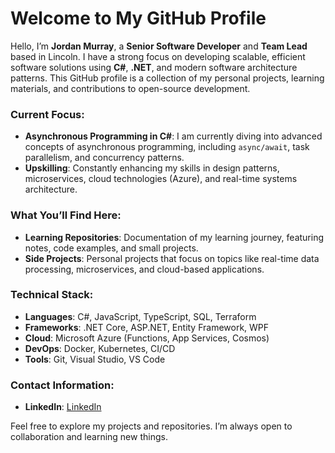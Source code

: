 # Welcome to My GitHub Profile

Hello, I’m **Jordan Murray**, a **Senior Software Developer** and **Team Lead** based in Lincoln. I have a strong focus on developing scalable, efficient software solutions using **C#**, **.NET**, and modern software architecture patterns. This GitHub profile is a collection of my personal projects, learning materials, and contributions to open-source development.

### Current Focus:
- **Asynchronous Programming in C#**: I am currently diving into advanced concepts of asynchronous programming, including `async/await`, task parallelism, and concurrency patterns.
- **Upskilling**: Constantly enhancing my skills in design patterns, microservices, cloud technologies (Azure), and real-time systems architecture.

### What You’ll Find Here:
- **Learning Repositories**: Documentation of my learning journey, featuring notes, code examples, and small projects.
- **Side Projects**: Personal projects that focus on topics like real-time data processing, microservices, and cloud-based applications.

### Technical Stack:
- **Languages**: C#, JavaScript, TypeScript, SQL, Terraform
- **Frameworks**: .NET Core, ASP.NET, Entity Framework, WPF
- **Cloud**: Microsoft Azure (Functions, App Services, Cosmos)
- **DevOps**: Docker, Kubernetes, CI/CD
- **Tools**: Git, Visual Studio, VS Code

### Contact Information:
- **LinkedIn**: [LinkedIn](https://www.linkedin.com/in/jordan-m-60203a135/)

Feel free to explore my projects and repositories. I’m always open to collaboration and learning new things.
